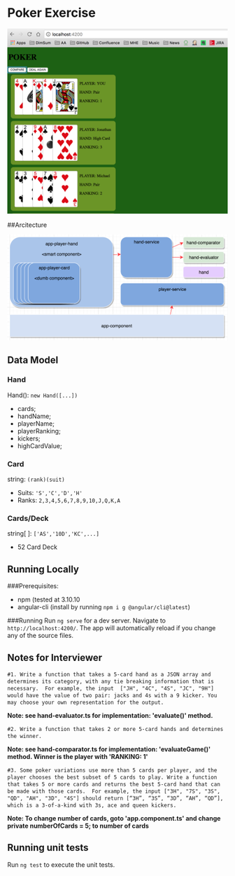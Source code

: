 # Poker Exercise

![Screenshot](screenshot.png)


##Arcitecture

![architecture](component-diagram.png)

## Data Model

### Hand

Hand(): `new Hand([...])`

- cards;
- handName;
- playerName;
- playerRanking;
- kickers;
- highCardValue;

### Card

string: `(rank)(suit)`

- Suits: `'S','C','D','H'`
- Ranks: `2,3,4,5,6,7,8,9,10,J,Q,K,A`


### Cards/Deck

string[ ]: `['AS','10D','KC',...]`

- 52 Card Deck


## Running Locally

###Prerequisites:

- npm (tested at 3.10.10
- angular-cli (install by running `npm i g @angular/cli@latest`)


###Running
Run `ng serve` for a dev server. Navigate to `http://localhost:4200/`. The app will automatically reload if you change any of the source files.


## Notes for Interviewer

```
#1. Write a function that takes a 5-card hand as a JSON array and determines its category, with any tie breaking information that is necessary.  For example, the input  ["JH", "4C", "4S", "JC", "9H"] would have the value of two pair: jacks and 4s with a 9 kicker. You may choose your own representation for the output.
```
**Note: see hand-evaluator.ts for implementation: 'evaluate()' method.**

```
#2. Write a function that takes 2 or more 5-card hands and determines the winner.
```
**Note: see hand-comparator.ts for implementation: 'evaluateGame()' method. Winner is the player with 'RANKING: 1'**

```
#3. Some poker variations use more than 5 cards per player, and the player chooses the best subset of 5 cards to play. Write a function that takes 5 or more cards and returns the best 5-card hand that can be made with those cards.  For example, the input ["3H", "7S", "3S", "QD", "AH", "3D", "4S"] should return [“3H”, “3S”, “3D”, “AH”, “QD”], which is a 3-of-a-kind with 3s, ace and queen kickers.
```
**Note: To change number of cards, goto 'app.component.ts' and change   private numberOfCards = 5; to number of cards**

## Running unit tests

Run `ng test` to execute the unit tests. 

